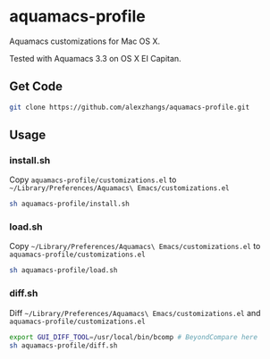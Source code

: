 # aquamacs-profile

Aquamacs customizations for Mac OS X.

Tested with Aquamacs 3.3 on OS X EI Capitan.

## Get Code

```sh
git clone https://github.com/alexzhangs/aquamacs-profile.git
```

## Usage

### install.sh

Copy `aquamacs-profile/customizations.el` to `~/Library/Preferences/Aquamacs\ Emacs/customizations.el`

```sh
sh aquamacs-profile/install.sh
```

### load.sh

Copy `~/Library/Preferences/Aquamacs\ Emacs/customizations.el` to `aquamacs-profile/customizations.el`

```sh
sh aquamacs-profile/load.sh
```

### diff.sh

Diff `~/Library/Preferences/Aquamacs\ Emacs/customizations.el` and
`aquamacs-profile/customizations.el`

```sh
export GUI_DIFF_TOOL=/usr/local/bin/bcomp # BeyondCompare here
sh aquamacs-profile/diff.sh
```
